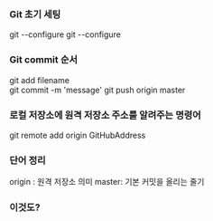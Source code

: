 ### Git 초기 세팅
git --configure 
git --configure

### Git commit 순서
git add filename  
git commit -m 'message'
git push origin master


### 로컬 저장소에 원격 저장소 주소를 알려주는 명령어
git remote add origin GitHubAddress

### 단어 정리
origin : 원격 저장소 의미
master: 기본 커밋을 올리는 줄기

### 이것도?
